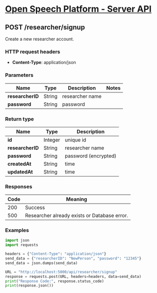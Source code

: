 
# [Open Speech Platform - Server API](../api.md)

## POST /researcher/signup

Create a new researcher account.

### HTTP request headers

- **Content-Type**: application/json

### Parameters
Name | Type | Description | Notes
--- | --- | --- | ---
**researcherID** | String | researcher name
**password** | String | password

### Return type

Name | Type | Description
--- | --- | ---
**id** | Integer | unique id
**researcherID** | String | researcher name
**password** | String | password (encrypted)
**createdAt** | String | time
**updatedAt** | String | time

### Responses

Code | Meaning
--- | ---
200 | Success
500 | Researcher already exists or Database error.


### Examples

```python
import json
import requests

headers = {"Content-Type": "application/json"}
send_data = {"researcherID": "NewPerson", "password": "12345"}
send_data = json.dumps(send_data)

URL = "http://localhost:5000/api/researcher/signup"
response = requests.post(URL, headers=headers, data=send_data)
print("Response Code:", response.status_code)
print(response.json())
```
